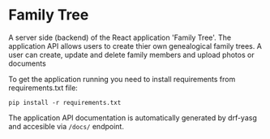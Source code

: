 # Family Tree

A server side (backend) of the React application 'Family Tree'. The application API allows users to create thier own genealogical family trees. A user can create, update and delete family members and upload photos or documents

To get the application running you need to install requirements from requirements.txt file:

```
pip install -r requirements.txt
```

The application API documentation is automatically generated by drf-yasg and accesible via `/docs/` endpoint.
